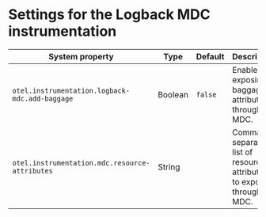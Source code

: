 # Settings for the Logback MDC instrumentation

| System property                                 | Type    | Default | Description                                                        |
|-------------------------------------------------|---------|---------|--------------------------------------------------------------------|
| `otel.instrumentation.logback-mdc.add-baggage`  | Boolean | `false` | Enable exposing baggage attributes through MDC.                    |
| `otel.instrumentation.mdc.resource-attributes`  | String  |         | Comma separated list of resource attributes to expose through MDC. |
